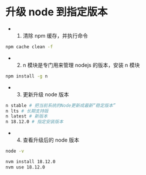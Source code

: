 # 升级 node 到指定版本

- 1. 清除 npm 缓存，并执行命令

```sh
npm cache clean -f
```

- 2. n 模块是专门用来管理 nodejs 的版本，安装 n 模块

```sh
npm install -g n
```

- 3. 更新升级 node 版本

```sh
n stable # 把当前系统的Node更新成最新“稳定版本”
n lts # 长期支持版
n latest # 新版本
n 18.12.0 # 指定安装版本
```

- 4. 查看升级后的 node 版本

```sh
node -v
```

```sh
nvm install 18.12.0
nvm use 18.12.0
```
